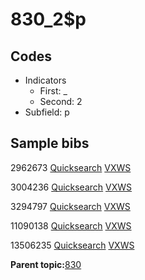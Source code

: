 # 830\_2$p

## Codes

-   Indicators
    -   First: \_
    -   Second: 2
-   Subfield: p

## Sample bibs

2962673 [Quicksearch](https://search.library.yale.edu/catalog/2962673) [VXWS](http://prodorbis.library.yale.edu:7014/vxws/GetHoldingsService?bibId=2962673)

3004236 [Quicksearch](https://search.library.yale.edu/catalog/3004236) [VXWS](http://prodorbis.library.yale.edu:7014/vxws/GetHoldingsService?bibId=3004236)

3294797 [Quicksearch](https://search.library.yale.edu/catalog/3294797) [VXWS](http://prodorbis.library.yale.edu:7014/vxws/GetHoldingsService?bibId=3294797)

11090138 [Quicksearch](https://search.library.yale.edu/catalog/11090138) [VXWS](http://prodorbis.library.yale.edu:7014/vxws/GetHoldingsService?bibId=11090138)

13506235 [Quicksearch](https://search.library.yale.edu/catalog/13506235) [VXWS](http://prodorbis.library.yale.edu:7014/vxws/GetHoldingsService?bibId=13506235)

**Parent topic:**[830](../../tags/830/830.md)

